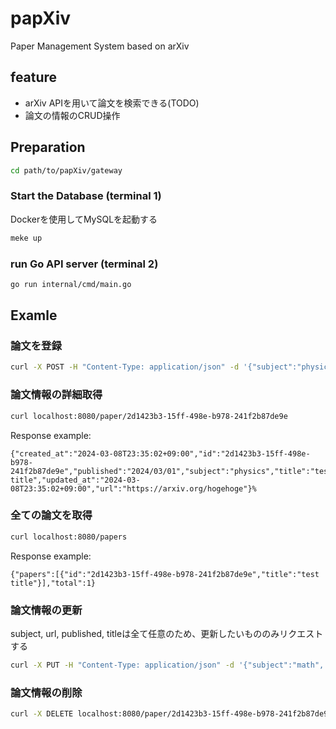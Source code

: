 # papXiv
Paper Management System based on arXiv

## feature
- arXiv APIを用いて論文を検索できる(TODO)
- 論文の情報のCRUD操作

## Preparation
```bash
cd path/to/papXiv/gateway
```

### Start the Database (terminal 1)
Dockerを使用してMySQLを起動する
```bash
meke up
```

### run Go API server (terminal 2)
```bash
go run internal/cmd/main.go
```

## Examle
### 論文を登録
```bash
curl -X POST -H "Content-Type: application/json" -d '{"subject":"physics", "url":"https://arxiv.org/hogehoge", "published":"2024/03/01", "id":"2d1423b3-15ff-498e-b978-241f2b87de9e", "title": "test title"}' localhost:8080/papers
```

### 論文情報の詳細取得
```bash
curl localhost:8080/paper/2d1423b3-15ff-498e-b978-241f2b87de9e
```
Response example:
```
{"created_at":"2024-03-08T23:35:02+09:00","id":"2d1423b3-15ff-498e-b978-241f2b87de9e","published":"2024/03/01","subject":"physics","title":"test title","updated_at":"2024-03-08T23:35:02+09:00","url":"https://arxiv.org/hogehoge"}%
```

### 全ての論文を取得
```bash
curl localhost:8080/papers
```
Response example:
```
{"papers":[{"id":"2d1423b3-15ff-498e-b978-241f2b87de9e","title":"test title"}],"total":1}
```

### 論文情報の更新
subject, url, published, titleは全て任意のため、更新したいもののみリクエストする
```bash
curl -X PUT -H "Content-Type: application/json" -d '{"subject":"math", "url":"https://arxiv.org/hogehoge", "published":"2024/03/07", "title": "updated title"}' localhost:8080/paper/2d1423b3-15ff-498e-b978-241f2b87de9e
```

### 論文情報の削除
```bash
curl -X DELETE localhost:8080/paper/2d1423b3-15ff-498e-b978-241f2b87de9e
```
